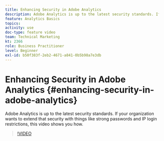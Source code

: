 ```yaml
---
title: Enhancing Security in Adobe Analytics
description: Adobe Analytics is up to the latest security standards. If your organization wants to extend that security with things like strong passwords and IP login restrictions, this video will show you how.
feature: Analytics Basics
topics: 
activity: use
doc-type: feature video
team: Technical Marketing
kt: 2366
role: Business Practitioner
level: Beginner
exl-id: b50f383f-2eb2-4671-a841-0b5b98a7e3db
---
```

# Enhancing Security in Adobe Analytics {#enhancing-security-in-adobe-analytics}

Adobe Analytics is up to the latest security standards. If your organization wants to extend that security with things like strong passwords and IP login restrictions, this video shows you how.

>[!VIDEO](https://video.tv.adobe.com/v/25458/?quality=12)
